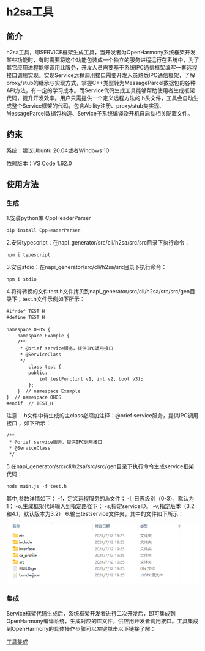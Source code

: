 # h2sa工具

## 简介

h2sa工具，即SERVICE框架生成工具，当开发者为OpenHarmony系统框架开发某些功能时，有时需要将这个功能包装成一个独立的服务进程运行在系统中，为了其它应用进程能够调用此服务，开发人员需要基于系统IPC通信框架编写一套远程接口调用实现。实现Service远程调用接口需要开发人员熟悉IPC通信框架，了解proxy/stub的继承与实现方式，掌握C++类型转为MessageParcel数据包的各种API方法，有一定的学习成本。而Service代码生成工具能够帮助使用者生成框架代码，提升开发效率。用户只需提供一个定义远程方法的.h头文件，工具会自动生成整个Service框架的代码，包含Ability注册、proxy/stub类实现、MessageParcel数据包构造、Service子系统编译及开机自启动相关配置文件。

## 约束
系统：建议Ubuntu 20.04或者Windows 10

依赖版本：VS Code 1.62.0

## 使用方法

### 生成

1.安装python库 CppHeaderParser

```
pip install CppHeaderParser
```

2.安装typescript：在napi_generator/src/cli/h2sa/src/src目录下执行命令：

	npm i typescript

3.安装stdio：在napi_generator/src/cli/h2sa/src目录下执行命令：

	npm i stdio

4.将待转换的文件test.h文件拷贝到napi_generator/src/cli/h2sa/src/src/gen目录下；test.h文件示例如下所示：

```
#ifndef TEST_H
#define TEST_H

namespace OHOS {
    namespace Example {
    /**
     * @brief service服务，提供IPC调用接口
     * @ServiceClass
     */
        class test {
        public:
            int testFunc(int v1, int v2, bool v3);
        };
    }  // namespace Example
}  // namespace OHOS
#endif  // TEST_H
```

注意：.h文件中待生成的主class必须加注释：@brief service服务，提供IPC调用接口 ，如下所示：

```
/**
 * @brief service服务，提供IPC调用接口
 * @ServiceClass
 */
```

5.在napi_generator/src/cli/h2sa/src/src/gen目录下执行命令生成service框架代码：

```
node main.js -f test.h
```

其中,参数详情如下：
  -f，定义远程服务的.h文件；
  -l, 日志级别（0-3），默认为1；
  -o,生成框架代码输入到指定路径下；
  -s,指定serviceID。
  -v,指定版本（3.2和4.1，默认版本为3.2）
6.输出testservice文件夹，其中的文件如下所示：

![](./docs/figures/h2sa_outRes.png)

### 集成

Service框架代码生成后，系统框架开发者进行二次开发后，即可集成到OpenHarmony编译系统，生成对应的库文件，供应用开发者调用接口。工具集成到OpenHarmony的具体操作步骤可以左键单击以下链接了解：

[工具集成](https://gitee.com/openharmony/napi_generator/blob/master/src/cli/h2sa/docs/usage/h2sa_ENSEMBLE_METHOD_ZH.md)



